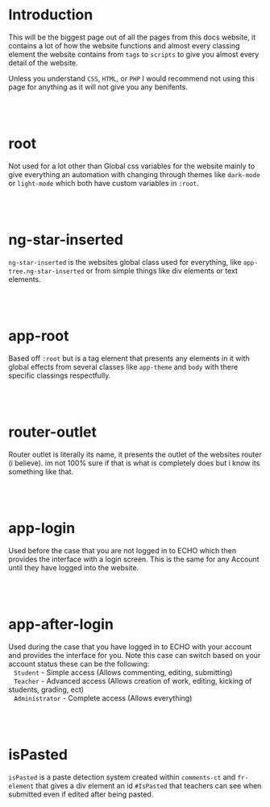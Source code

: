 # Introduction
This will be the biggest page out of all the pages from this docs website, it contains a lot of how the website functions and almost every classing element
the website contains from `tags` to `scripts` to give you almost every detail of the website.

Unless you understand `CSS`, `HTML`, or `PHP` I would recommend not using this page for anything as it will not
give you any benifents.

<br>
<br>

# root
Not used for a lot other than Global css variables for the website mainly to give everything an automation with changing through themes like
`dark-mode` or `light-mode` which both have custom variables in `:root`.

<br>
<br>

# ng-star-inserted
`ng-star-inserted` is the websites global class used for everything, like `app-tree.ng-star-inserted` or from simple things like
div elements or text elements.

<br>
<br>

# app-root
Based off `:root` but is a tag element that presents any elements in it with global effects from several classes like `app-theme`
and `body` with there specific classings respectfully.

<br>
<br>

# router-outlet

Router outlet is literally its name, it presents the outlet of the websites router (i believe). im not 100% sure if that is what is completely does
but i know its something like that.

<br>
<br>

# app-login
Used before the case that you are not logged in to ECHO which then provides the interface with a login screen. This is the same for any Account until they
have logged into the website.

<br>
<br>

# app-after-login
Used during the case that you have logged in to ECHO with your account and provides the interface for you. Note this case can switch based on your account status
these can be the following: <br>
&ensp; `Student` - Simple access (Allows commenting, editing, submitting) <br>
&ensp; `Teacher` - Advanced access (Allows creation of work, editing, kicking of students, grading, ect) <br>
&ensp; `Administrator` - Complete access (Allows everything)

<br>
<br>

# isPasted
`isPasted` is a paste detection system created within `comments-ct` and `fr-element` that gives a div element an id
`#IsPasted` that teachers can see when submitted even if edited after being pasted.

